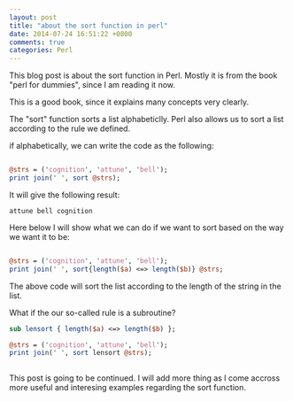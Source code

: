 ```yaml
---
layout: post
title: "about the sort function in perl"
date: 2014-07-24 16:51:22 +0800
comments: true
categories: Perl
---
```

This blog post is about the sort function in Perl. Mostly it is from the book "perl for dummies", since I am reading it now.   

This is a good book, since it explains many concepts very clearly.  

The "sort" function sorts a list alphabeticlly. Perl also allows us to sort a list according to the rule we defined.  

if alphabetically, we can write the code as the following:  

```perl

@strs = ('cognition', 'attune', 'bell');
print join(' ', sort @strs);

```    
It will give the following result:  

```
attune bell cognition
```


Here below I will show what we can do if we want to sort based on the way we want it to be:  

```perl 

@strs = ('cognition', 'attune', 'bell');
print join(' ', sort{length($a) <=> length($b)} @strs;  

```  
The above code will sort the list according to the length of the string in the list.  

What if the our so-called rule is a subroutine?  

```perl
sub lensort { length($a) <=> length($b) };

@strs = ('cognition', 'attune', 'bell');
print join(' ', sort lensort @strs);
 
```  

This post is going to be continued. I will add more thing as I come accross more useful and interesing examples regarding the sort function.  




